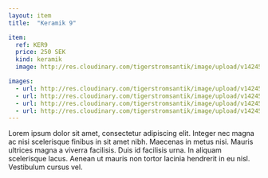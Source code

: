 ```yaml
---
layout: item
title:  "Keramik 9"

item:
  ref: KER9
  price: 250 SEK
  kind: keramik
  image: http://res.cloudinary.com/tigerstromsantik/image/upload/v1424550896/keramik/Keramik_120.jpg

images:
  - url: http://res.cloudinary.com/tigerstromsantik/image/upload/v1424550896/keramik/Keramik_121.jpg
  - url: http://res.cloudinary.com/tigerstromsantik/image/upload/v1424550896/keramik/Keramik_122.jpg
  - url: http://res.cloudinary.com/tigerstromsantik/image/upload/v1424550896/keramik/Keramik_123.jpg
  - url: http://res.cloudinary.com/tigerstromsantik/image/upload/v1424550896/keramik/Keramik_124.jpg
---
```


Lorem ipsum dolor sit amet, consectetur adipiscing elit. Integer nec magna ac nisi scelerisque finibus in sit amet nibh. Maecenas in metus nisi. Mauris ultrices magna a viverra facilisis. Duis id facilisis urna. In aliquam scelerisque lacus. Aenean ut mauris non tortor lacinia hendrerit in eu nisl. Vestibulum cursus vel.
